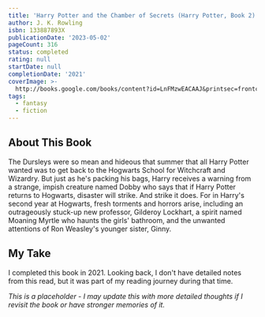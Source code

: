 ```yaml
---
title: 'Harry Potter and the Chamber of Secrets (Harry Potter, Book 2)'
author: J. K. Rowling
isbn: 133887893X
publicationDate: '2023-05-02'
pageCount: 316
status: completed
rating: null
startDate: null
completionDate: '2021'
coverImage: >-
  http://books.google.com/books/content?id=LnFMzwEACAAJ&printsec=frontcover&img=1&zoom=1&source=gbs_api
tags:
  - fantasy
  - fiction
---
```


## About This Book

The Dursleys were so mean and hideous that summer that all Harry Potter wanted was to get back to the Hogwarts School for Witchcraft and Wizardry. But just as he's packing his bags, Harry receives a warning from a strange, impish creature named Dobby who says that if Harry Potter returns to Hogwarts, disaster will strike. And strike it does. For in Harry's second year at Hogwarts, fresh torments and horrors arise, including an outrageously stuck-up new professor, Gilderoy Lockhart, a spirit named Moaning Myrtle who haunts the girls' bathroom, and the unwanted attentions of Ron Weasley's younger sister, Ginny.

## My Take

I completed this book in 2021. Looking back, I don't have detailed notes from this read, but it was part of my reading journey during that time.

_This is a placeholder - I may update this with more detailed thoughts if I revisit the book or have stronger memories of it._
